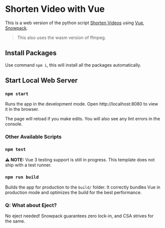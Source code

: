 # Shorten Video with Vue

This is a web version of the python script [Shorten Videos](https://github.com/CharlesC03/Shorten-Videos) using [Vue](https://v3.vuejs.org/), [Snowpack](https://www.snowpack.dev/).

> This also uses the wasm version of ffmpeg.

## Install Packages

Use command `npm i`, this will install all the packages automatically.

## Start Local Web Server

### `npm start`

Runs the app in the development mode.
Open http://localhost:8080 to view it in the browser.

The page will reload if you make edits.
You will also see any lint errors in the console.
### Other Available Scripts

### `npm test`

**⚠️ NOTE:** Vue 3 testing support is still in progress. This template does not ship with a test runner.

### `npm run build`

Builds the app for production to the `build/` folder.
It correctly bundles Vue in production mode and optimizes the build for the best performance.

### Q: What about Eject?

No eject needed! Snowpack guarantees zero lock-in, and CSA strives for the same.
